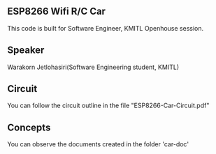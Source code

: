 ## ESP8266 Wifi R/C Car
This code is built for Software Engineer, KMITL Openhouse session.
## Speaker
Warakorn Jetlohasiri(Software Engineering student, KMITL)
## Circuit
You can follow the circuit outline in the file "ESP8266-Car-Circuit.pdf"
## Concepts
You can observe the documents created in the folder 'car-doc'
